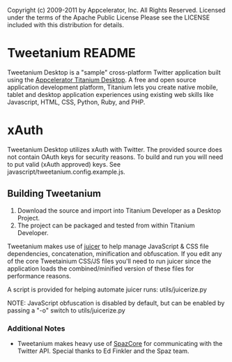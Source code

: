 Copyright (c) 2009-2011 by Appcelerator, Inc. All Rights Reserved.
Licensed under the terms of the Apache Public License
Please see the LICENSE included with this distribution for details.

# Tweetanium README #

Tweetanium Desktop is a "sample" cross-platform Twitter application built using 
the [Appcelerator Titanium Desktop](http://www.appcelerator.com/products/titanium-desktop-application-development/).  A free and open source application development platform, Titanium lets you create native mobile, tablet 
and desktop application experiences using existing web skills like Javascript, HTML, 
CSS, Python, Ruby, and PHP.

# xAuth #

Tweetanium Desktop utilizes xAuth with Twitter.  The provided source does not contain 
OAuth keys for security reasons.  To build and run you will need to put valid 
(xAuth approved) keys.  See javascript/tweetanium.config.example.js.

## Building Tweetanium ##

1. Download the source and import into Titanium Developer as a Desktop Project.
2. The project can be packaged and tested from within Titanium Developer.

Tweetanium makes use of [juicer](https://github.com/cjohansen/juicer) to 
help manage JavaScript & CSS file dependencies, concatenation, minification and 
obfuscation.  If you edit any of the core Tweetainium CSS/JS files you'll need 
to run juicer since the application loads the combined/minified version of these
files for performance reasons.

A script is provided for helping automate juicer runs:
utils/juicerize.py

NOTE: JavaScript obfuscation is disabled by default, but can be enabled by passing
a "-o" switch to utils/juicerize.py

### Additional Notes
* Tweetanium makes heavy use of [SpazCore](https://github.com/funkatron/spazcore) for
communicating with the Twitter API.  Special thanks to Ed Finkler and the Spaz team.
